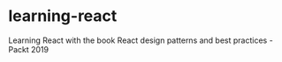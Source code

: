 # learning-react
Learning React with the book React design patterns and best practices - Packt 2019
